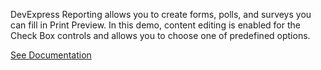 DevExpress Reporting allows you to create forms, polls, and surveys you can fill in Print Preview. In this demo, content editing is enabled for the Check Box controls and allows you to choose one of predefined options.

<a href="https://docs.devexpress.com/XtraReports/DevExpress.XtraReports.UI.XRCheckBox.EditOptions" target="_blank">See Documentation</a>